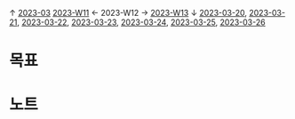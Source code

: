 
↑ [2023-03](2023-03.md)
[2023-W11](2023-W11.md) ← 2023-W12 → [2023-W13](2023-W13.md)
↓ [2023-03-20](2023-03-20.md), [2023-03-21](2023-03-21.md), [2023-03-22](2023-03-22.md), [2023-03-23](2023-03-23.md), [2023-03-24](2023-03-24.md), [2023-03-25](2023-03-25.md), [2023-03-26](2023-03-26.md)

# 목표



# 노트





